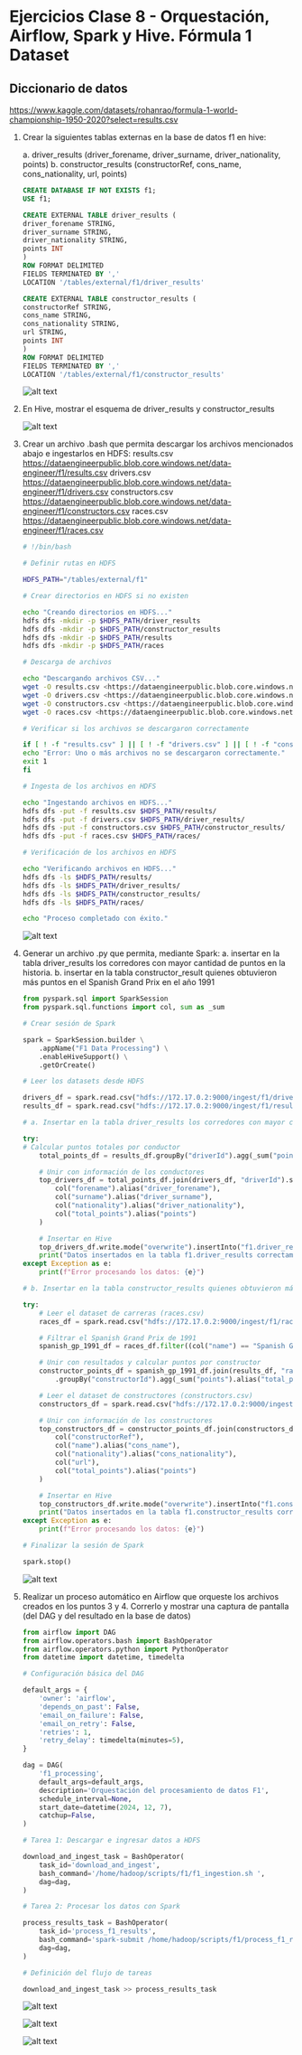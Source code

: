 # Ejercicios Clase 8 - Orquestación, Airflow, Spark y Hive. Fórmula 1 Dataset

## Diccionario de datos

<https://www.kaggle.com/datasets/rohanrao/formula-1-world-championship-1950-2020?select=results.csv>

1. Crear la siguientes tablas externas en la base de datos f1 en hive:

    a. driver_results (driver_forename, driver_surname, driver_nationality, points)
    b. constructor_results (constructorRef, cons_name, cons_nationality, url, points)

    ```sql
    CREATE DATABASE IF NOT EXISTS f1;
    USE f1;
    ```

    ```sql
    CREATE EXTERNAL TABLE driver_results (
    driver_forename STRING,
    driver_surname STRING,
    driver_nationality STRING,
    points INT
    )
    ROW FORMAT DELIMITED
    FIELDS TERMINATED BY ','
    LOCATION '/tables/external/f1/driver_results'
    ```

    ```sql
    CREATE EXTERNAL TABLE constructor_results (
    constructorRef STRING,
    cons_name STRING,
    cons_nationality STRING,
    url STRING,
    points INT
    )
    ROW FORMAT DELIMITED
    FIELDS TERMINATED BY ','
    LOCATION '/tables/external/f1/constructor_results'
    ```

    ![alt text](image.png)

2. En Hive, mostrar el esquema de driver_results y constructor_results

    ![alt text](image-1.png)

3. Crear un archivo .bash que permita descargar los archivos mencionados abajo e
ingestarlos en HDFS:
    results.csv
    <https://dataengineerpublic.blob.core.windows.net/data-engineer/f1/results.csv>
    drivers.csv
    <https://dataengineerpublic.blob.core.windows.net/data-engineer/f1/drivers.csv>
    constructors.csv
    <https://dataengineerpublic.blob.core.windows.net/data-engineer/f1/constructors.csv>
    races.csv
    <https://dataengineerpublic.blob.core.windows.net/data-engineer/f1/races.csv>

    ```bash
    # !/bin/bash

    # Definir rutas en HDFS

    HDFS_PATH="/tables/external/f1"

    # Crear directorios en HDFS si no existen

    echo "Creando directorios en HDFS..."
    hdfs dfs -mkdir -p $HDFS_PATH/driver_results
    hdfs dfs -mkdir -p $HDFS_PATH/constructor_results
    hdfs dfs -mkdir -p $HDFS_PATH/results
    hdfs dfs -mkdir -p $HDFS_PATH/races

    # Descarga de archivos

    echo "Descargando archivos CSV..."
    wget -O results.csv <https://dataengineerpublic.blob.core.windows.net/data-engineer/f1/results.csv>
    wget -O drivers.csv <https://dataengineerpublic.blob.core.windows.net/data-engineer/f1/drivers.csv>
    wget -O constructors.csv <https://dataengineerpublic.blob.core.windows.net/data-engineer/f1/constructors.csv>
    wget -O races.csv <https://dataengineerpublic.blob.core.windows.net/data-engineer/f1/races.csv>

    # Verificar si los archivos se descargaron correctamente

    if [ ! -f "results.csv" ] || [ ! -f "drivers.csv" ] || [ ! -f "constructors.csv" ] || [ ! -f "races.csv" ]; then
    echo "Error: Uno o más archivos no se descargaron correctamente."
    exit 1
    fi

    # Ingesta de los archivos en HDFS

    echo "Ingestando archivos en HDFS..."
    hdfs dfs -put -f results.csv $HDFS_PATH/results/
    hdfs dfs -put -f drivers.csv $HDFS_PATH/driver_results/
    hdfs dfs -put -f constructors.csv $HDFS_PATH/constructor_results/
    hdfs dfs -put -f races.csv $HDFS_PATH/races/

    # Verificación de los archivos en HDFS

    echo "Verificando archivos en HDFS..."
    hdfs dfs -ls $HDFS_PATH/results/
    hdfs dfs -ls $HDFS_PATH/driver_results/
    hdfs dfs -ls $HDFS_PATH/constructor_results/
    hdfs dfs -ls $HDFS_PATH/races/

    echo "Proceso completado con éxito."
    ```

    ![alt text](image-2.png)

4. Generar un archivo .py que permita, mediante Spark:
    a. insertar en la tabla driver_results los corredores con mayor cantidad de puntos
    en la historia.
    b. insertar en la tabla constructor_result quienes obtuvieron más puntos en el
    Spanish Grand Prix en el año 1991

    ```python
    from pyspark.sql import SparkSession
    from pyspark.sql.functions import col, sum as _sum

    # Crear sesión de Spark

    spark = SparkSession.builder \
        .appName("F1 Data Processing") \
        .enableHiveSupport() \
        .getOrCreate()

    # Leer los datasets desde HDFS

    drivers_df = spark.read.csv("hdfs://172.17.0.2:9000/ingest/f1/drivers.csv", header=True, inferSchema=True)
    results_df = spark.read.csv("hdfs://172.17.0.2:9000/ingest/f1/results.csv", header=True, inferSchema=True)

    # a. Insertar en la tabla driver_results los corredores con mayor cantidad de puntos en la historia

    try:
    # Calcular puntos totales por conductor
        total_points_df = results_df.groupBy("driverId").agg(_sum("points").alias("total_points"))

        # Unir con información de los conductores
        top_drivers_df = total_points_df.join(drivers_df, "driverId").select(
            col("forename").alias("driver_forename"),
            col("surname").alias("driver_surname"),
            col("nationality").alias("driver_nationality"),
            col("total_points").alias("points")
        )

        # Insertar en Hive
        top_drivers_df.write.mode("overwrite").insertInto("f1.driver_results")
        print("Datos insertados en la tabla f1.driver_results correctamente.")
    except Exception as e:
        print(f"Error procesando los datos: {e}")

    # b. Insertar en la tabla constructor_results quienes obtuvieron más puntos en el Spanish Grand Prix en el año 1991

    try:
        # Leer el dataset de carreras (races.csv)
        races_df = spark.read.csv("hdfs://172.17.0.2:9000/ingest/f1/races.csv", header=True, inferSchema=True)

        # Filtrar el Spanish Grand Prix de 1991
        spanish_gp_1991_df = races_df.filter((col("name") == "Spanish Grand Prix") & (col("year") == 1991))
    
        # Unir con resultados y calcular puntos por constructor
        constructor_points_df = spanish_gp_1991_df.join(results_df, "raceId") \
            .groupBy("constructorId").agg(_sum("points").alias("total_points"))
    
        # Leer el dataset de constructores (constructors.csv)
        constructors_df = spark.read.csv("hdfs://172.17.0.2:9000/ingest/f1/constructors.csv", header=True, inferSchema=True)
    
        # Unir con información de los constructores
        top_constructors_df = constructor_points_df.join(constructors_df, "constructorId").select(
            col("constructorRef"),
            col("name").alias("cons_name"),
            col("nationality").alias("cons_nationality"),
            col("url"),
            col("total_points").alias("points")
        )

        # Insertar en Hive
        top_constructors_df.write.mode("overwrite").insertInto("f1.constructor_results")
        print("Datos insertados en la tabla f1.constructor_results correctamente.")
    except Exception as e:
        print(f"Error procesando los datos: {e}")

    # Finalizar la sesión de Spark

    spark.stop()

    ```

    ![alt text](image-3.png)

5. Realizar un proceso automático en Airflow que orqueste los archivos creados en los
puntos 3 y 4. Correrlo y mostrar una captura de pantalla (del DAG y del resultado en la
base de datos)

    ```python
    from airflow import DAG
    from airflow.operators.bash import BashOperator
    from airflow.operators.python import PythonOperator
    from datetime import datetime, timedelta

    # Configuración básica del DAG

    default_args = {
        'owner': 'airflow',
        'depends_on_past': False,
        'email_on_failure': False,
        'email_on_retry': False,
        'retries': 1,
        'retry_delay': timedelta(minutes=5),
    }

    dag = DAG(
        'f1_processing',
        default_args=default_args,
        description='Orquestación del procesamiento de datos F1',
        schedule_interval=None,
        start_date=datetime(2024, 12, 7),
        catchup=False,
    )

    # Tarea 1: Descargar e ingresar datos a HDFS

    download_and_ingest_task = BashOperator(
        task_id='download_and_ingest',
        bash_command='/home/hadoop/scripts/f1/f1_ingestion.sh ',
        dag=dag,
    )

    # Tarea 2: Procesar los datos con Spark

    process_results_task = BashOperator(
        task_id='process_f1_results',
        bash_command='spark-submit /home/hadoop/scripts/f1/process_f1_results.py ',
        dag=dag,
    )

    # Definición del flujo de tareas

    download_and_ingest_task >> process_results_task

    ```

    ![alt text](image-4.png)

    ![alt text](image-5.png)

    ![alt text](image-6.png)
